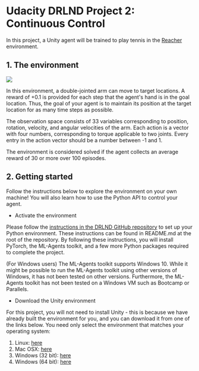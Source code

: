 # Udacity DRLND Project 2: Continuous Control

In this project, a Unity agent will be trained to play tennis in the [Reacher](https://github.com/Unity-Technologies/ml-agents/blob/master/docs/Learning-Environment-Examples.md#reacher) environment.

## 1. The environment

![](https://video.udacity-data.com/topher/2018/June/5b1ea778_reacher/reacher.gif)

In this environment, a double-jointed arm can move to target locations. A reward of +0.1 is provided for each step that the agent's hand is in the goal location. Thus, the goal of your agent is to maintain its position at the target location for as many time steps as possible.

The observation space consists of 33 variables corresponding to position, rotation, velocity, and angular velocities of the arm. Each action is a vector with four numbers, corresponding to torque applicable to two joints. Every entry in the action vector should be a number between -1 and 1.

The environment is considered solved if the agent collects an average reward of 30 or more over 100 episodes.

## 2. Getting started

Follow the instructions below to explore the environment on your own machine! You will also learn how to use the Python API to control your agent.

* Activate the environment

Please follow the [instructions in the DRLND GitHub repository](https://github.com/udacity/deep-reinforcement-learning#dependencies) to set up your Python environment. These instructions can be found in README.md at the root of the repository. By following these instructions, you will install PyTorch, the ML-Agents toolkit, and a few more Python packages required to complete the project.

(For Windows users) The ML-Agents toolkit supports Windows 10. While it might be possible to run the ML-Agents toolkit using other versions of Windows, it has not been tested on other versions. Furthermore, the ML-Agents toolkit has not been tested on a Windows VM such as Bootcamp or Parallels.

* Download the Unity environment

For this project, you will not need to install Unity - this is because we have already built the environment for you, and you can download it from one of the links below. You need only select the environment that matches your operating system:

1. Linux: [here](https://s3-us-west-1.amazonaws.com/udacity-drlnd/P2/Reacher/one_agent/Reacher_Linux.zip)
2. Mac OSX: [here](https://s3-us-west-1.amazonaws.com/udacity-drlnd/P2/Reacher/one_agent/Reacher.app.zip)
3. Windows (32 bit): [here](https://s3-us-west-1.amazonaws.com/udacity-drlnd/P2/Reacher/one_agent/Reacher_Windows_x86.zip)
4. Windows (64 bit): [here](https://s3-us-west-1.amazonaws.com/udacity-drlnd/P2/Reacher/one_agent/Reacher_Windows_x86_64.zip)

